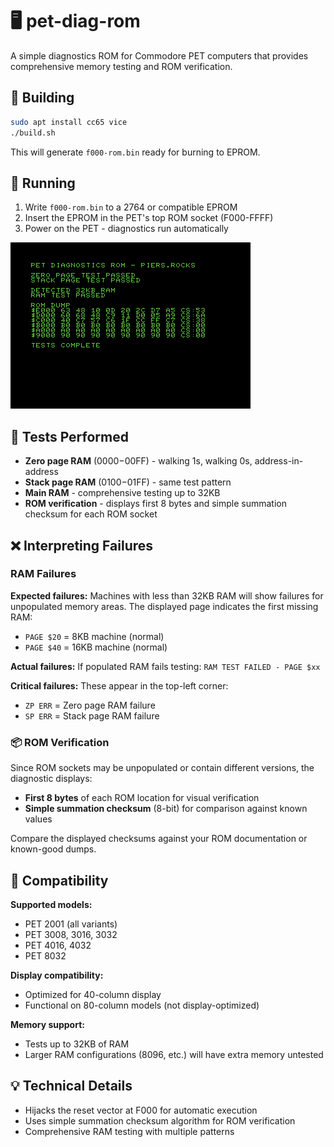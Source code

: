 # 🖥️ pet-diag-rom

A simple diagnostics ROM for Commodore PET computers that provides comprehensive memory testing and ROM verification.

## 🔨 Building

```bash
sudo apt install cc65 vice
./build.sh
```

This will generate `f000-rom.bin` ready for burning to EPROM.

## 🚀 Running

1. Write `f000-rom.bin` to a 2764 or compatible EPROM
2. Insert the EPROM in the PET's top ROM socket (F000-FFFF)
3. Power on the PET - diagnostics run automatically

![Screenshot of the diagnostic ROM output](docs/images/diag-rom.png)

## 🧪 Tests Performed

- **Zero page RAM** ($0000-$00FF) - walking 1s, walking 0s, address-in-address
- **Stack page RAM** ($0100-$01FF) - same test pattern  
- **Main RAM** - comprehensive testing up to 32KB
- **ROM verification** - displays first 8 bytes and simple summation checksum for each ROM socket

## ❌ Interpreting Failures

### RAM Failures

**Expected failures:** Machines with less than 32KB RAM will show failures for unpopulated memory areas. The displayed page indicates the first missing RAM:

- `PAGE $20` = 8KB machine (normal)
- `PAGE $40` = 16KB machine (normal)

**Actual failures:** If populated RAM fails testing:
```RAM TEST FAILED - PAGE $xx```

**Critical failures:** These appear in the top-left corner:

- `ZP ERR` = Zero page RAM failure
- `SP ERR` = Stack page RAM failure

### 📦 ROM Verification

Since ROM sockets may be unpopulated or contain different versions, the diagnostic displays:

- **First 8 bytes** of each ROM location for visual verification
- **Simple summation checksum** (8-bit) for comparison against known values

Compare the displayed checksums against your ROM documentation or known-good dumps.

## 🎯 Compatibility

**Supported models:**

- PET 2001 (all variants)
- PET 3008, 3016, 3032
- PET 4016, 4032
- PET 8032

**Display compatibility:**

- Optimized for 40-column display
- Functional on 80-column models (not display-optimized)

**Memory support:**

- Tests up to 32KB of RAM
- Larger RAM configurations (8096, etc.) will have extra memory untested

## 💡 Technical Details

- Hijacks the reset vector at F000 for automatic execution
- Uses simple summation checksum algorithm for ROM verification
- Comprehensive RAM testing with multiple patterns
